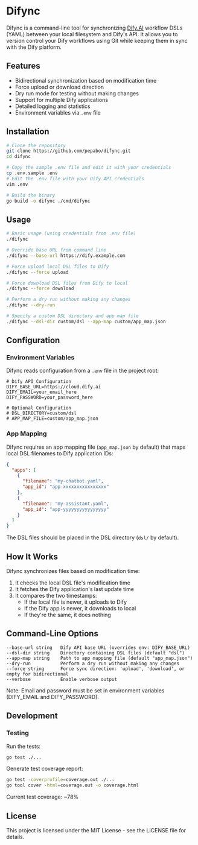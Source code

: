 # Difync

Difync is a command-line tool for synchronizing [Dify.AI](https://dify.ai) workflow DSLs (YAML) between your local filesystem and Dify's API. It allows you to version control your Dify workflows using Git while keeping them in sync with the Dify platform.

## Features

- Bidirectional synchronization based on modification time
- Force upload or download direction
- Dry run mode for testing without making changes
- Support for multiple Dify applications
- Detailed logging and statistics
- Environment variables via `.env` file

## Installation

```bash
# Clone the repository
git clone https://github.com/pepabo/difync.git
cd difync

# Copy the sample .env file and edit it with your credentials
cp .env.sample .env
# Edit the .env file with your Dify API credentials
vim .env

# Build the binary
go build -o difync ./cmd/difync
```

## Usage

```bash
# Basic usage (using credentials from .env file)
./difync

# Override base URL from command line
./difync --base-url https://dify.example.com

# Force upload local DSL files to Dify
./difync --force upload

# Force download DSL files from Dify to local
./difync --force download

# Perform a dry run without making any changes
./difync --dry-run

# Specify a custom DSL directory and app map file
./difync --dsl-dir custom/dsl --app-map custom/app_map.json
```

## Configuration

### Environment Variables

Difync reads configuration from a `.env` file in the project root:

```
# Dify API Configuration
DIFY_BASE_URL=https://cloud.dify.ai
DIFY_EMAIL=your_email_here
DIFY_PASSWORD=your_password_here

# Optional Configuration
# DSL_DIRECTORY=custom/dsl
# APP_MAP_FILE=custom/app_map.json
```

### App Mapping

Difync requires an app mapping file (`app_map.json` by default) that maps local DSL filenames to Dify application IDs:

```json
{
  "apps": [
    {
      "filename": "my-chatbot.yaml",
      "app_id": "app-xxxxxxxxxxxxxxxx"
    },
    {
      "filename": "my-assistant.yaml",
      "app_id": "app-yyyyyyyyyyyyyyyy"
    }
  ]
}
```

The DSL files should be placed in the DSL directory (`dsl/` by default).

## How It Works

Difync synchronizes files based on modification time:

1. It checks the local DSL file's modification time
2. It fetches the Dify application's last update time
3. It compares the two timestamps:
   - If the local file is newer, it uploads to Dify
   - If the Dify app is newer, it downloads to local
   - If they're the same, it does nothing

## Command-Line Options

```
--base-url string   Dify API base URL (overrides env: DIFY_BASE_URL)
--dsl-dir string    Directory containing DSL files (default "dsl")
--app-map string    Path to app mapping file (default "app_map.json")
--dry-run           Perform a dry run without making any changes
--force string      Force sync direction: 'upload', 'download', or empty for bidirectional
--verbose           Enable verbose output
```

Note: Email and password must be set in environment variables (DIFY_EMAIL and DIFY_PASSWORD).

## Development

### Testing

Run the tests:

```bash
go test ./...
```

Generate test coverage report:

```bash
go test -coverprofile=coverage.out ./...
go tool cover -html=coverage.out -o coverage.html
```

Current test coverage: ~78%

## License

This project is licensed under the MIT License - see the LICENSE file for details. 